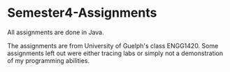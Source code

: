 # Semester4-Assignments
All assignments are done in Java.

The assignments are from University of Guelph's class ENGG1420. Some assignments left out were either tracing labs or simply not a demonstration of my programming abilities.
